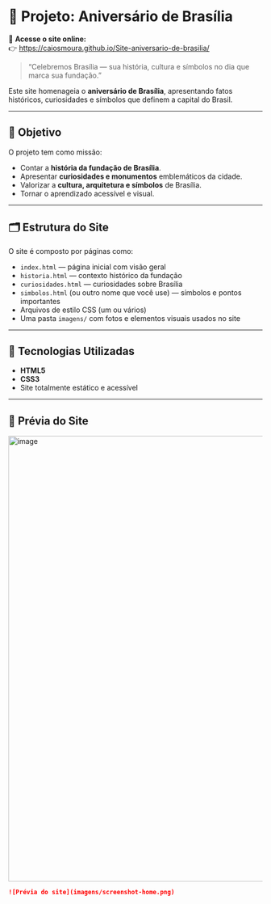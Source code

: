 # 🎉 Projeto: Aniversário de Brasília

🔗 **Acesse o site online:**  
👉 https://caiosmoura.github.io/Site-aniversario-de-brasilia/

> “Celebremos Brasília — sua história, cultura e símbolos no dia que marca sua fundação.”

Este site homenageia o **aniversário de Brasília**, apresentando fatos históricos, curiosidades e símbolos que definem a capital do Brasil.

---

## 🎯 Objetivo

O projeto tem como missão:

- Contar a **história da fundação de Brasília**.  
- Apresentar **curiosidades e monumentos** emblemáticos da cidade.  
- Valorizar a **cultura, arquitetura e símbolos** de Brasília.  
- Tornar o aprendizado acessível e visual.

---

## 🗂️ Estrutura do Site

O site é composto por páginas como:

- `index.html` — página inicial com visão geral  
- `historia.html` — contexto histórico da fundação  
- `curiosidades.html` — curiosidades sobre Brasília  
- `simbolos.html` (ou outro nome que você use) — símbolos e pontos importantes  
- Arquivos de estilo CSS (um ou vários)  
- Uma pasta `imagens/` com fotos e elementos visuais usados no site  

---

## 🎨 Tecnologias Utilizadas

- **HTML5**  
- **CSS3**  
- Site totalmente estático e acessível  

---

## 🧭 Prévia do Site

<img width="1882" height="882" alt="image" src="https://github.com/user-attachments/assets/fd2bab9c-cefd-40aa-b387-309eca7c7716" />


```markdown
![Prévia do site](imagens/screenshot-home.png)
